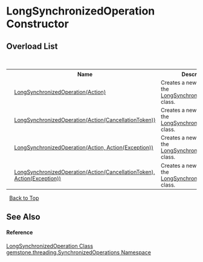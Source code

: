# LongSynchronizedOperation Constructor 
 


## Overload List
&nbsp;<table><tr><th></th><th>Name</th><th>Description</th></tr><tr><td>![Public method](media/pubmethod.gif "Public method")</td><td><a href="5b0d61a6-1798-8106-9b63-a338fa254795">LongSynchronizedOperation(Action)</a></td><td>
Creates a new instance of the <a href="03b066d6-d650-1f55-c104-dbac49de91a1">LongSynchronizedOperation</a> class.</td></tr><tr><td>![Public method](media/pubmethod.gif "Public method")</td><td><a href="e134bc27-8fba-cc9e-e747-41f8abd9e68f">LongSynchronizedOperation(Action(CancellationToken))</a></td><td>
Creates a new instance of the <a href="03b066d6-d650-1f55-c104-dbac49de91a1">LongSynchronizedOperation</a> class.</td></tr><tr><td>![Public method](media/pubmethod.gif "Public method")</td><td><a href="91702753-b1e9-5007-6364-798910b93011">LongSynchronizedOperation(Action, Action(Exception))</a></td><td>
Creates a new instance of the <a href="03b066d6-d650-1f55-c104-dbac49de91a1">LongSynchronizedOperation</a> class.</td></tr><tr><td>![Public method](media/pubmethod.gif "Public method")</td><td><a href="8a601edc-273d-b098-1fd7-1bb5cb97341f">LongSynchronizedOperation(Action(CancellationToken), Action(Exception))</a></td><td>
Creates a new instance of the <a href="03b066d6-d650-1f55-c104-dbac49de91a1">LongSynchronizedOperation</a> class.</td></tr></table>&nbsp;
<a href="#longsynchronizedoperation-constructor">Back to Top</a>

## See Also


#### Reference
<a href="03b066d6-d650-1f55-c104-dbac49de91a1">LongSynchronizedOperation Class</a><br /><a href="1f40f322-ebc7-b97d-11c0-ccf540bd3b46">gemstone.threading.SynchronizedOperations Namespace</a><br />